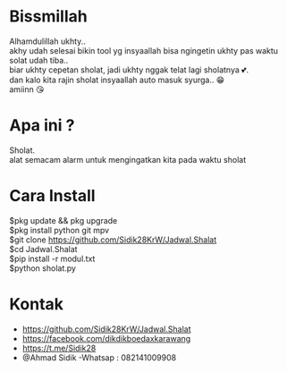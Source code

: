# Bissmillah
Alhamdulillah ukhty..</br>
akhy udah selesai bikin tool yg insyaallah bisa ngingetin ukhty pas waktu solat udah tiba..</br>
biar ukhty cepetan sholat, jadi ukhty nggak telat lagi sholatnya 💕.</br>
dan kalo kita rajin sholat insyaallah auto masuk syurga.. 😁</br>
amiinn 😘</br>

# Apa ini ?
Sholat. </br>
alat semacam alarm untuk mengingatkan kita pada waktu sholat</br>


# Cara Install
$pkg update && pkg upgrade</br>
$pkg install python git mpv</br>
$git clone https://github.com/Sidik28KrW/Jadwal.Shalat</br>
$cd Jadwal.Shalat</br>
$pip install -r modul.txt</br>
$python sholat.py</br>

# Kontak
- https://github.com/Sidik28KrW/Jadwal.Shalat
- https://facebook.com/dikdikboedaxkarawang
- https://t.me/Sidik28
- @Ahmad Sidik
-Whatsap : 082141009908

